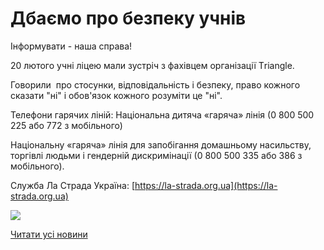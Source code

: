 # Дбаємо про безпеку учнів

Інформувати - наша справа!

20 лютого учні ліцею мали зустріч з фахівцем організації Тriangle.

Говорили  про стосунки, відповідальність і безпеку, право кожного сказати "ні" і обов'язок кожного розуміти це "ні".

Телефони гарячих ліній: Національна дитяча «гаряча» лінія (0 800 500 225 або 772 з мобільного)

Національну «гаряча» лінія для запобігання домашньому насильству, торгівлі людьми і гендерній дискримінації (0 800 500 335 або 386 з мобільного).

Служба Ла Страда Україна: [https://la-strada.org.ua](https://la-strada.org.ua)

![](/images/blog/дбаємо-про-безпеку-учнів/безпека.png)

[Читати усі новини](/news)
